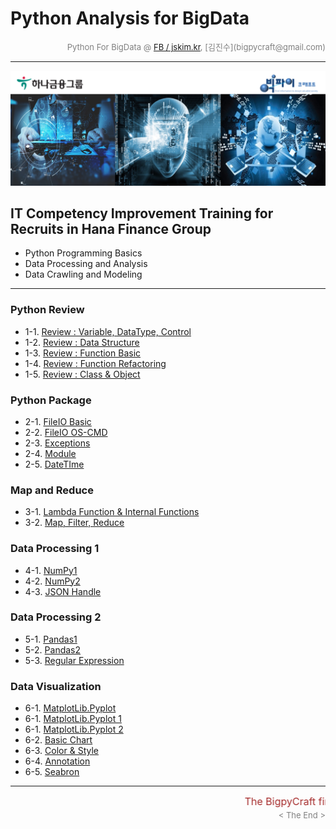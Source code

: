 
# Python Analysis for BigData

<div align='right'><font size=2 color='gray'>Python For BigData @ <font color='blue'><a href='https://www.facebook.com/jskim.kr'>FB / jskim.kr</a></font>, [김진수](bigpycraft@gmail.com)</font></div>
<hr>

<img src="../images/img_front_readme.png">

## IT Competency Improvement Training for Recruits in Hana Finance Group
- Python Programming Basics
- Data Processing and Analysis
- Data Crawling and Modeling

<hr>

### Python Review 
- 1-1. [Review : Variable, DataType, Control       ][pkg-11]
- 1-2. [Review : Data Structure                    ][pkg-12]
- 1-3. [Review : Function Basic                    ][pkg-13]
- 1-4. [Review : Function Refactoring              ][pkg-14]
- 1-5. [Review : Class & Object                    ][pkg-15]

### Python Package 
- 2-1. [FileIO Basic                               ][pkg-21]
- 2-2. [FileIO OS-CMD                              ][pkg-22]
- 2-3. [Exceptions                                 ][pkg-23]
- 2-4. [Module                                     ][pkg-24]
- 2-5. [DateTIme                                   ][pkg-25]

### Map and Reduce
- 3-1. [Lambda Function & Internal Functions       ][pkg-31]
- 3-2. [Map, Filter, Reduce                        ][pkg-32]

### Data Processing 1
- 4-1. [NumPy1                                     ][pkg-41]
- 4-2. [NumPy2                                     ][pkg-42]
- 4-3. [JSON Handle                                ][pkg-43]

### Data Processing 2
- 5-1. [Pandas1                                    ][pkg-51]
- 5-2. [Pandas2                                    ][pkg-52]
- 5-3. [Regular Expression                         ][pkg-53]

### Data Visualization
- 6-1. [MatplotLib.Pyplot                          ][pkg-61]
- 6-1. [MatplotLib.Pyplot 1                        ][pkg-61-1]
- 6-1. [MatplotLib.Pyplot 2                        ][pkg-61-2]
- 6-2. [Basic Chart                                ][pkg-62]
- 6-3. [Color & Style                              ][pkg-63]
- 6-4. [Annotation                                 ][pkg-64]
- 6-5. [Seabron                                    ][pkg-65]


[pkg-11]:  https://htmlpreview.github.io/?https://github.com/lukejskim/ict19apr-hanafin/blob/master/section-B/html/PB_DA_101_Review_DataType.html             "Go pkg-11"
[pkg-12]:  https://htmlpreview.github.io/?https://github.com/lukejskim/ict19apr-hanafin/blob/master/section-B/html/PB_DA_102_Review_DataStructure.html        "Go pkg-12"
[pkg-13]:  https://htmlpreview.github.io/?https://github.com/lukejskim/ict19apr-hanafin/blob/master/section-B/html/PB_DA_103_Review_Function1_Basic.html      "Go pkg-13"
[pkg-14]:  https://htmlpreview.github.io/?https://github.com/lukejskim/ict19apr-hanafin/blob/master/section-B/html/PB_DA_103_Review_Function2_Extension.html  "Go pkg-14"
[pkg-15]:  https://htmlpreview.github.io/?https://github.com/lukejskim/ict19apr-hanafin/blob/master/section-B/html/PB_DA_105_Review_Class2_OOP.html           "Go pkg-15"
[pkg-21]:  https://htmlpreview.github.io/?https://github.com/lukejskim/ict19apr-hanafin/blob/master/section-B/html/PB_DA_106_FileIO_Basic.html                "Go pkg-21"
[pkg-22]:  https://htmlpreview.github.io/?https://github.com/lukejskim/ict19apr-hanafin/blob/master/section-B/html/PB_DA_107_FileIO_OS-CMD.html               "Go pkg-22"
[pkg-23]:  https://htmlpreview.github.io/?https://github.com/lukejskim/ict19apr-hanafin/blob/master/section-B/html/PB_DA_108_Exceptions.html                  "Go pkg-23"
[pkg-24]:  https://htmlpreview.github.io/?https://github.com/lukejskim/ict19apr-hanafin/blob/master/section-B/html/PB_DA_109_Module_ver1.html                 "Go pkg-24"
[pkg-25]:  https://htmlpreview.github.io/?https://github.com/lukejskim/ict19apr-hanafin/blob/master/section-B/html/PB_DA_110_DateTIme_ver1.html               "Go pkg-25"
[pkg-31]:  https://htmlpreview.github.io/?https://github.com/lukejskim/ict19apr-hanafin/blob/master/section-B/html/PB_DA_104_Lambda_Internal_Functiion.html   "Go pkg-31"
[pkg-32]:  https://htmlpreview.github.io/?https://github.com/lukejskim/ict19apr-hanafin/blob/master/section-B/html/PB_DA_111_MFR_ver1.html                    "Go pkg-32"
[pkg-41]:  https://htmlpreview.github.io/?https://github.com/lukejskim/ict19apr-hanafin/blob/master/section-B/html/PC_DA_220_NumPy.html                       "Go pkg-41"
[pkg-42]:  https://htmlpreview.github.io/?https://github.com/lukejskim/ict19apr-hanafin/blob/master/section-B/html/PC_DA_222_NumPy.html                       "Go pkg-42"
[pkg-43]:  https://htmlpreview.github.io/?https://github.com/lukejskim/ict19apr-hanafin/blob/master/section-B/html/PB_DA_422_JSON.html                        "Go pkg-43"
[pkg-51]:  https://htmlpreview.github.io/?https://github.com/lukejskim/ict19apr-hanafin/blob/master/section-B/html/PC_DA_230_Pandas.html                      "Go pkg-51"
[pkg-52]:  https://htmlpreview.github.io/?https://github.com/lukejskim/ict19apr-hanafin/blob/master/section-B/html/PC_DA_232_Pandas.html                      "Go pkg-52"
[pkg-53]:  https://htmlpreview.github.io/?https://github.com/lukejskim/ict19apr-hanafin/blob/master/section-B/html/PB_DA_423_RegEx.html                       "Go pkg-53"
[pkg-61]:  https://htmlpreview.github.io/?https://github.com/lukejskim/ict19apr-hanafin/blob/master/section-B/html/PC_DA_210_Matplotlib.html                  "Go pkg-61"
[pkg-61-1]:https://htmlpreview.github.io/?https://github.com/lukejskim/ict19apr-hanafin/blob/master/section-B/html/PC_DA_210_Matplotlib_1.html                "Go pkg-61-1"
[pkg-61-2]:https://htmlpreview.github.io/?https://github.com/lukejskim/ict19apr-hanafin/blob/master/section-B/html/PC_DA_210_Matplotlib_1.html                "Go pkg-61-2"
[pkg-62]:  https://htmlpreview.github.io/?https://github.com/lukejskim/ict19apr-hanafin/blob/master/section-B/html/PC_DA_211_Matplotlib_Basic_Chart.html      "Go pkg-62"
[pkg-63]:  https://htmlpreview.github.io/?https://github.com/lukejskim/ict19apr-hanafin/blob/master/section-B/html/PC_DA_212_Matplotlib_Color_Style.html      "Go pkg-63"
[pkg-64]:  https://htmlpreview.github.io/?https://github.com/lukejskim/ict19apr-hanafin/blob/master/section-B/html/PC_DA_213_Matplotlib_Annotation.html       "Go pkg-64"
[pkg-65]:  https://htmlpreview.github.io/?https://github.com/lukejskim/ict19apr-hanafin/blob/master/section-B/html/PC_DA_214_Matplotlib_Seaborn.html          "Go pkg-65"



<hr>
<marquee><font size=3 color='brown'>The BigpyCraft find the information to design valuable society with Technology & Craft.</font></marquee>
<div align='right'><font size=2 color='gray'> &lt; The End &gt; </font></div>
